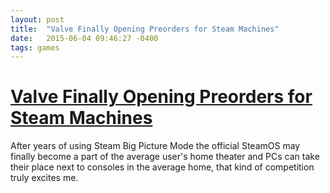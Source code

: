 ```yaml
---
layout: post
title:  "Valve Finally Opening Preorders for Steam Machines"
date:   2015-06-04 09:46:27 -0400
tags: games
---
```


# [Valve Finally Opening Preorders for Steam Machines](http://www.theverge.com/2015/6/4/8728813/valve-steam-machine-preorder-release-date)

After years of using Steam Big Picture Mode the official SteamOS may finally become a part of the average user's home theater and PCs can take their place next to consoles in the average home, that kind of competition truly excites me.